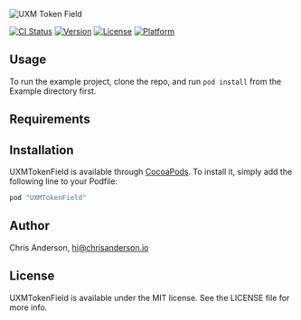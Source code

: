 ![UXM Token Field](https://uxmstudio.com/public/images/uxmtokenfield.png)

[![CI Status](http://img.shields.io/travis/uxmstudio/UXMTokenField.svg?style=flat)](https://travis-ci.org/uxmstudio/UXMTokenField)
[![Version](https://img.shields.io/cocoapods/v/UXMTokenField.svg?style=flat)](http://cocoapods.org/pods/UXMTokenField)
[![License](https://img.shields.io/cocoapods/l/UXMTokenField.svg?style=flat)](http://cocoapods.org/pods/UXMTokenField)
[![Platform](https://img.shields.io/cocoapods/p/UXMTokenField.svg?style=flat)](http://cocoapods.org/pods/UXMTokenField)

## Usage

To run the example project, clone the repo, and run `pod install` from the Example directory first.

## Requirements

## Installation

UXMTokenField is available through [CocoaPods](http://cocoapods.org). To install
it, simply add the following line to your Podfile:

```ruby
pod "UXMTokenField"
```

## Author

Chris Anderson, hi@chrisanderson.io

## License

UXMTokenField is available under the MIT license. See the LICENSE file for more info.
